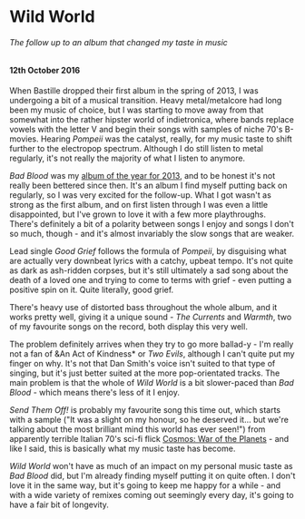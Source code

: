# Wild World

###### The follow up to an album that changed my taste in music

#### 12th October 2016

When Bastille dropped their first album in the spring of 2013, I was undergoing a bit of a musical transition. Heavy metal/metalcore had long been my music of choice, but I was starting to move away from that somewhat into the rather hipster world of indietronica, where bands replace vowels with the letter V and begin their songs with samples of niche 70's B-movies. Hearing *Pompeii* was the catalyst, really, for my music taste to shift further to the electropop spectrum. Although I do still listen to metal regularly, it's not really the majority of what I listen to anymore.

*Bad Blood* was my [album of the year for 2013](/awards/2013), and to be honest it's not really been bettered since then. It's an album I find myself putting back on regularly, so I was very excited for the follow-up. What I got wasn't as strong as the first album, and on first listen through I was even a little disappointed, but I've grown to love it with a few more playthroughs. There's definitely a bit of a polarity between songs I enjoy and songs I don't so much, though - and it's almost invariably the slow songs that are weaker.

Lead single *Good Grief* follows the formula of *Pompeii*, by disguising what are actually very downbeat lyrics with a catchy, upbeat tempo. It's not quite as dark as ash-ridden corpses, but it's still ultimately a sad song about the death of a loved one and trying to come to terms with grief - even putting a positive spin on it. Quite literally, good grief.

There's heavy use of distorted bass throughout the whole album, and it works pretty well, giving it a unique sound - *The Currents* and *Warmth*, two of my favourite songs on the record, both display this very well. 

The problem definitely arrives when they try to go more ballad-y - I'm really not a fan of &An Act of Kindness* or *Two Evils*, although I can't quite put my finger on why. It's not that Dan Smith's voice isn't suited to that type of singing, but it's just better suited at the more pop-orientated tracks. The main problem is that the whole of *Wild World* is a bit slower-paced than *Bad Blood* - which means there's less of it I enjoy.

*Send Them Off!* is probably my favourite song this time out, which starts with a sample ("It was a slight on my honour, so he deserved it... but we're talking about the most brilliant mind this world has ever seen!") from apparently terrible Italian 70's sci-fi flick [Cosmos: War of the Planets](http://www.imdb.com/title/tt0149677/?ref_=fn_al_tt_1) - and like I said, this is basically what my music taste has become.

*Wild World* won't have as much of an impact on my personal music taste as *Bad Blood* did, but I'm already finding myself putting it on quite often. I don't love it in the same way, but it's going to keep me happy for a while - and with a wide variety of remixes coming out seemingly every day, it's going to have a fair bit of longevity.